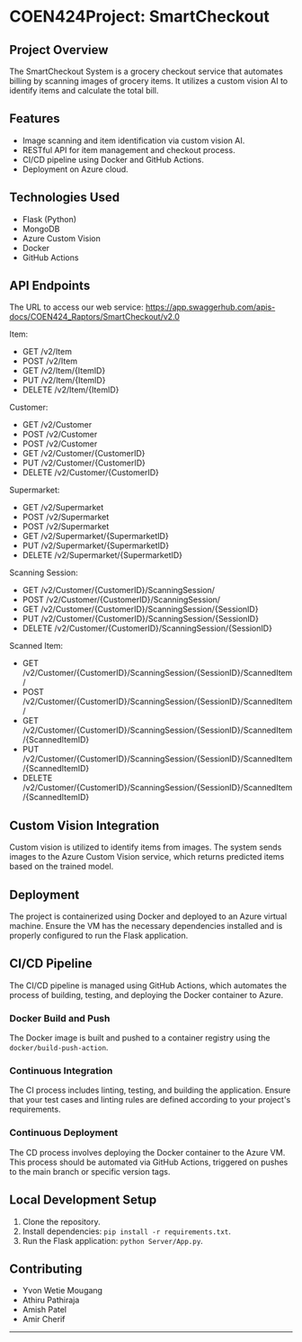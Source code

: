 # COEN424Project: SmartCheckout

## Project Overview
The SmartCheckout System is a grocery checkout service that automates billing by scanning images of grocery items. It utilizes a custom vision AI to identify items and calculate the total bill.

## Features
- Image scanning and item identification via custom vision AI.
- RESTful API for item management and checkout process.
- CI/CD pipeline using Docker and GitHub Actions.
- Deployment on Azure cloud.

## Technologies Used
- Flask (Python)
- MongoDB
- Azure Custom Vision
- Docker
- GitHub Actions

## API Endpoints
The URL to access our web service: 
https://app.swaggerhub.com/apis-docs/COEN424_Raptors/SmartCheckout/v2.0 

Item:
- GET  /v2/Item
- POST  /v2/Item
- GET  /v2/Item/{ItemID}
- PUT  /v2/Item/{ItemID}
- DELETE  /v2/Item/{ItemID}

Customer:
- GET /v2/Customer
- POST /v2/Customer
- POST /v2/Customer
- GET /v2/Customer/{CustomerID}
- PUT /v2/Customer/{CustomerID}
- DELETE /v2/Customer/{CustomerID}

Supermarket:
- GET /v2/Supermarket
- POST /v2/Supermarket
- POST /v2/Supermarket
- GET /v2/Supermarket/{SupermarketID}
- PUT /v2/Supermarket/{SupermarketID}
- DELETE /v2/Supermarket/{SupermarketID}

Scanning Session:
- GET  /v2/Customer/{CustomerID}/ScanningSession/
- POST  /v2/Customer/{CustomerID}/ScanningSession/
- GET  /v2/Customer/{CustomerID}/ScanningSession/{SessionID}
- PUT  /v2/Customer/{CustomerID}/ScanningSession/{SessionID}
- DELETE  /v2/Customer/{CustomerID}/ScanningSession/{SessionID}

Scanned Item:
- GET  /v2/Customer/{CustomerID}/ScanningSession/{SessionID}/ScannedItem/
- POST  /v2/Customer/{CustomerID}/ScanningSession/{SessionID}/ScannedItem/
- GET  /v2/Customer/{CustomerID}/ScanningSession/{SessionID}/ScannedItem/{ScannedItemID}
- PUT  /v2/Customer/{CustomerID}/ScanningSession/{SessionID}/ScannedItem/{ScannedItemID}
- DELETE  /v2/Customer/{CustomerID}/ScanningSession/{SessionID}/ScannedItem/{ScannedItemID}

## Custom Vision Integration
Custom vision is utilized to identify items from images. The system sends images to the Azure Custom Vision service, which returns predicted items based on the trained model.

## Deployment
The project is containerized using Docker and deployed to an Azure virtual machine. Ensure the VM has the necessary dependencies installed and is properly configured to run the Flask application.

## CI/CD Pipeline
The CI/CD pipeline is managed using GitHub Actions, which automates the process of building, testing, and deploying the Docker container to Azure.

### Docker Build and Push
The Docker image is built and pushed to a container registry using the `docker/build-push-action`.

### Continuous Integration
The CI process includes linting, testing, and building the application. Ensure that your test cases and linting rules are defined according to your project's requirements.

### Continuous Deployment
The CD process involves deploying the Docker container to the Azure VM. This process should be automated via GitHub Actions, triggered on pushes to the main branch or specific version tags.

## Local Development Setup
1. Clone the repository.
2. Install dependencies: `pip install -r requirements.txt`.
3. Run the Flask application: `python Server/App.py`.

## Contributing
- Yvon Wetie Mougang
- Athiru Pathiraja
- Amish Patel
- Amir Cherif 
---

